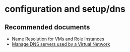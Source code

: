 <properties
	pageTitle="configuration and setup/dns"
	description="configuration and setup/dns"
	service="microsoft.classiccompute"
	resource="virtualmachines"
	authors="radwiv"
	displayOrder=""
	selfHelpType="generic"
	supportTopicIds="32411847"
	resourceTags=""
	productPesIds="14749"
	cloudEnvironments="public"
/>

# configuration and setup/dns

## **Recommended documents**
* [Name Resolution for VMs and Role Instances](https://azure.microsoft.com/documentation/articles/virtual-networks-name-resolution-for-vms-and-role-instances/)<br>
* [Manage DNS servers used by a Virtual Network](https://azure.microsoft.com/documentation/articles/virtual-networks-manage-dns-in-vnet/)
